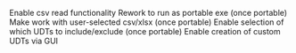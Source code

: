 Enable csv read functionality
Rework to run as portable exe
(once portable) Make work with user-selected csv/xlsx
(once portable) Enable selection of which UDTs to include/exclude
(once portable) Enable creation of custom UDTs via GUI